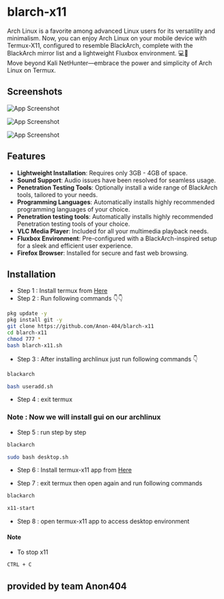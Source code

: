 # blarch-x11
Arch Linux is a favorite among advanced Linux users for its versatility and minimalism. Now, you can enjoy Arch Linux on your mobile device with Termux-X11, configured to resemble BlackArch, complete with the BlackArch mirror list and a lightweight Fluxbox environment. 💻📱
<br>
Move beyond Kali NetHunter—embrace the power and simplicity of Arch Linux on Termux.
## Screenshots

![App Screenshot](https://i.imgur.com/hK1F7iB.jpg)

![App Screenshot](https://i.imgur.com/vTgM5WR.jpeg)

![App Screenshot]()

## Features

- **Lightweight Installation**: Requires only 3GB - 4GB of space.
- **Sound Support**: Audio issues have been resolved for seamless usage.
- **Penetration Testing Tools**: Optionally install a wide range of BlackArch tools, tailored to your needs.
- **Programming Languages**: Automatically installs highly recommended programming languages of your choice.
- **Penetration testing tools**: Automatically installs highly recommended Penetration testing tools of your choice.
- **VLC Media Player**: Included for all your multimedia playback needs.
- **Fluxbox Environment**: Pre-configured with a BlackArch-inspired setup for a sleek and efficient user experience.
- **Firefox Browser**: Installed for secure and fast web browsing.

## Installation

- Step 1 : Install termux from [Here](https://f-droid.org/repo/com.termux_1020.apk)
- Step 2 : Run following commands 👇👇

```bash
pkg update -y
pkg install git -y
git clone https://github.com/Anon-404/blarch-x11
cd blarch-x11
chmod 777 *
bash blarch-x11.sh
```

- Step 3 : After installing archlinux just run following commands 👇

```bash
blackarch
```
```bash
bash useradd.sh
```

- Step 4 : exit termux

### Note : Now we will install gui on our archlinux

- Step 5 : run step by step

```bash
blackarch 
```
```bash
sudo bash desktop.sh
```
- Step 6 : Install termux-x11 app from [Here](https://github.com/termux/termux-x11/releases/download/nightly/app-universal-debug.apk)

- Step 7 : exit termux then open again and run following commands

```bash
blackarch
```
```bash
x11-start
```
- Step 8 : open termux-x11 app to access desktop environment

#### Note

- To stop x11
```bash
CTRL + C
```

## provided by team Anon404
